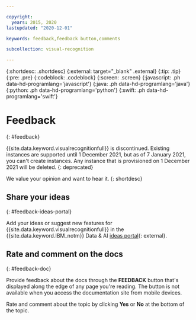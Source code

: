 ```yaml
---

copyright:
  years: 2015, 2020
lastupdated: "2020-12-01"

keywords: feedback,feedback button,comments

subcollection: visual-recognition

---
```


{:shortdesc: .shortdesc}
{:external: target="_blank" .external}
{:tip: .tip}
{:pre: .pre}
{:codeblock: .codeblock}
{:screen: .screen}
{:javascript: .ph data-hd-programlang='javascript'}
{:java: .ph data-hd-programlang='java'}
{:python: .ph data-hd-programlang='python'}
{:swift: .ph data-hd-programlang='swift'}

# Feedback
{: #feedback}

{{site.data.keyword.visualrecognitionfull}} is discontinued. Existing instances are supported until 1 December 2021, but as of 7 January 2021, you can't create instances. Any instance that is provisioned on 1 December 2021 will be deleted.
{: deprecated}

We value your opinion and want to hear it.
{: shortdesc}

## Share your ideas
{: #feedback-ideas-portal}

Add your ideas or suggest new features for {{site.data.keyword.visualrecognitionfull}} in the {{site.data.keyword.IBM_notm}} Data & AI [ideas portal](https://ibm-data-and-ai.ideas.aha.io/?project=VISION){: external}.

## Rate and comment on the docs
{: #feedback-doc}

Provide feedback about the docs through the **FEEDBACK** button that's displayed along the edge of any page you're reading. The button is not available when you access the documentation site from mobile devices.

Rate and comment about the topic by clicking **Yes** or **No** at the bottom of the topic.
